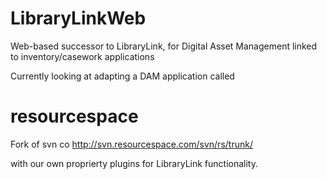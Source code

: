 
# LibraryLinkWeb

Web-based successor to LibraryLink, for Digital Asset Management linked to inventory/casework applications


Currently looking at adapting a DAM application called

# resourcespace
Fork of svn co http://svn.resourcespace.com/svn/rs/trunk/

with our own proprierty plugins for LibraryLink functionality.
